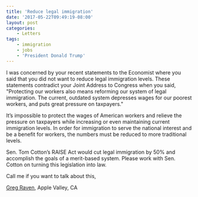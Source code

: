 ```yaml
---
title: 'Reduce legal immigration'
date: '2017-05-22T09:49:19-08:00'
layout: post
categories:
    - Letters
tags:
    - immigration
    - jobs
    - 'President Donald Trump'
---
```


I was concerned by your recent statements to the Economist where you said that you did not want to reduce legal immigration levels. These statements contradict your Joint Address to Congress when you said, "Protecting our workers also means reforming our system of legal immigration. The current, outdated system depresses wages for our poorest workers, and puts great pressure on taxpayers."

It’s impossible to protect the wages of American workers and relieve the pressure on taxpayers while increasing or even maintaining current immigration levels. In order for immigration to serve the national interest and be a benefit for workers, the numbers must be reduced to more traditional levels.

Sen. Tom Cotton’s RAISE Act would cut legal immigration by 50% and accomplish the goals of a merit-based system. Please work with Sen. Cotton on turning this legislation into law.

Call me if you want to talk about this,

[Greg Raven](https://www.gregraven.org), Apple Valley, CA